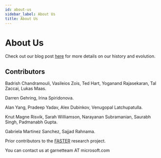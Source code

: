 ```yaml
---
id: about-us
sidebar_label: About Us
title: About Us
---
```


# About Us

Check out our blog post [here](/blog/brief-history) for more details on our history and evolution.

## Contributors

Badrish Chandramouli, Vasileios Zois, Ted Hart, Yoganand Rajasekaran, Tal Zaccai, Lukas Maas.

Darren Gehring, Irina Spiridonova.

Alan Yang, Pradeep Yadav, Alex Dubinkov, Venugopal Latchupatulla.

Knut Magne Risvik, Sarah Williamson, Narayanan Subramanian, Saurabh Singh, Padmanabh Gupta.

Gabriela Martinez Sanchez, Sajjad Rahnama.

Prior contributors to the [FASTER](https://github.com/microsoft/FASTER) research project.

You can contact us at garnetteam AT microsoft.com
